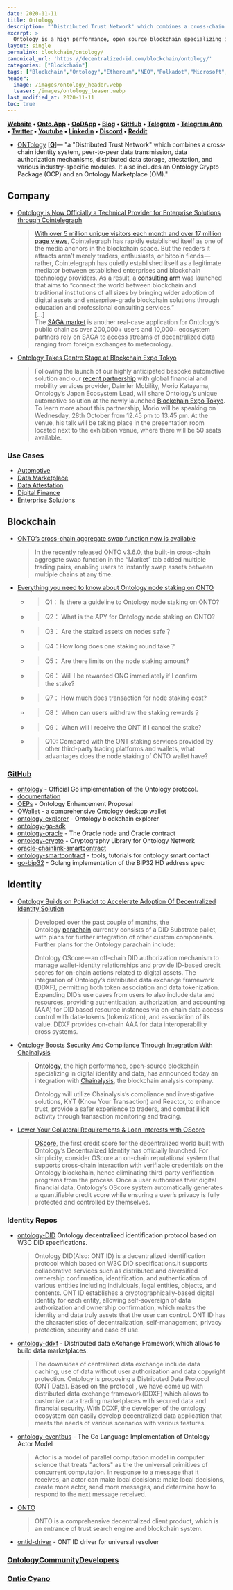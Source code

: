 ```yaml
---
date: 2020-11-11
title: Ontology
description: "'Distributed Trust Network' which combines a cross-chain identity system, peer-to-peer data transmission, data authorization mechanisms, distributed data storage, attestation, and various industry-specific modules."
excerpt: >
  Ontology is a high performance, open source blockchain specializing in digital identity and data. Ontology's unique infrastructure supports robust cross-chain collaboration and Layer 2 scalability, offering businesses the flexibility to design a blockchain that suits their needs. With a suite of decentralized identity and data sharing protocols to enhance speed, security, and trust, Ontology’s features include ONT ID, a mobile digital ID application and DID used throughout the ecosystem, and DDXF, a decentralized data exchange, and collaboration framework.
layout: single
permalink: blockchain/ontology/
canonical_url: 'https://decentralized-id.com/blockchain/ontology/'
categories: ["Blockchain"]
tags: ["Blockchain","Ontology","Ethereum","NEO","Polkadot","Microsoft","Consensys","Verifiable Credentials","Universal Resolver"]
header:
  image: /images/ontology_header.webp
  teaser: /images/ontology_teaser.webp
last_modified_at: 2020-11-11
toc: true
---
```


**[Website](https://ont.io/) • [Onto.App](https://onto.app) • [OoDApp](https://oodapp.io/) • [Blog](https://medium.com/ontologynetwork) • [GitHub](https://github.com/ontio/) • [Telegram](https://t.me/OntologyNetwork) • [Telegram Ann](https://t.me/OntologyAnnouncements) • [Twitter](https://twitter.com/OntologyNetwork) • [Youtube](https://www.youtube.com/channel/UCXzLZJgDglAWRU0b2GOa7pA) • [Linkedin](https://www.linkedin.com/company/ontology-network-official/) • [Discord](https://discordapp.com/invite/pQRHtbD) • [Reddit](https://www.reddit.com/r/OntologyNetwork/)**

* [ONTology](https://ont.io/) [[**G**](https://github.com/ontio/ontology-DID)]— "a "Distributed Trust Network" which combines a cross-chain identity system, peer-to-peer data transmission, data authorization mechanisms, distributed data storage, attestation, and various industry-specific modules. It also includes an Ontology Crypto Package (OCP) and an Ontology Marketplace (OM)."

## Company

* [Ontology is Now Officially a Technical Provider for Enterprise Solutions through Cointelegraph](https://medium.com/ontologynetwork/ontology-is-now-officially-a-technical-provider-for-enterprise-solutions-through-cointelegraph-80db38c45489)
  > [With over 5 million unique visitors each month and over 17 million page views](https://cointelegraph.com/advertise), Cointelegraph has rapidly established itself as one of the media anchors in the blockchain space. But the readers it attracts aren’t merely traders, enthusiasts, or bitcoin fiends — rather, Cointelegraph has quietly established itself as a legitimate mediator between established enterprises and blockchain technology providers. As a result, a [consulting arm](https://cointelegraph.com/consulting) was launched that aims to “connect the world between blockchain and traditional institutions of all sizes by bringing wider adoption of digital assets and enterprise-grade blockchain solutions through education and professional consulting services.”\
  > [...]\
  > The [SAGA market](https://www.sagamarket.io/) is another real-case application for Ontology’s public chain as over 200,000+ users and 10,000+ ecosystem partners rely on SAGA to access streams of decentralized data ranging from foreign exchanges to meteorology.
* [Ontology Takes Centre Stage at Blockchain Expo Tokyo](https://medium.com/ontologynetwork/ontology-takes-centre-stage-at-blockchain-expo-tokyo-d82a50f8682c)
  > Following the launch of our highly anticipated bespoke automotive solution and our [recent partnership](https://medium.com/ontologynetwork/daimler-mobility-partners-with-ontology-to-leverage-high-performance-technologies-and-transform-b469aa46e671) with global financial and mobility services provider, Daimler Mobility, Morio Katayama, Ontology’s Japan Ecosystem Lead, will share Ontology’s unique automotive solution at the newly launched [Blockchain Expo Tokyo](https://www.bc-expo-at.jp/en-gb.html). To learn more about this partnership, Morio will be speaking on Wednesday, 28th October from 12.45 pm to 13.45 pm. At the venue, his talk will be taking place in the presentation room located next to the exhibition venue, where there will be 50 seats available.

### Use Cases

* [Automotive](https://ont.io/automotive) 
* [Data Marketplace](https://ont.io/marketplace)
* [Data Attestation](https://ont.io/attestation)
* [Digital Finance](https://ont.io/finance)
* [Enterprise Solutions](https://ont.io/Ontology%20Enterprise%20Solutions%20Brochure_July%202020.pdf)


## Blockchain

* [ONTO’s cross-chain aggregate swap function now is available](https://medium.com/ontologynetwork/ontos-cross-chain-aggregate-swap-function-now-is-available-eedd26dab60a)
  > In the recently released ONTO v3.6.0, the built-in cross-chain aggregate swap function in the “Market” tab added multiple trading pairs, enabling users to instantly swap assets between multiple chains at any time.
* [Everything you need to know about Ontology node staking on ONTO](https://medium.com/ontologynetwork/everything-you-need-to-know-about-ontology-node-staking-on-onto-467d0dc71844)
  * > Q1： Is there a guideline to Ontology node staking on ONTO?
  * > Q2： What is the APY for Ontology node staking on ONTO?
  * > Q3： Are the staked assets on nodes safe？
  * > Q4：How long does one staking round take？
  * > Q5： Are there limits on the node staking amount?
  * > Q6： Will I be rewarded ONG immediately if I confirm the stake?
  * > Q7： How much does transaction for node staking cost?
  * > Q8： When can users withdraw the staking rewards？
  * > Q9： When will I receive the ONT if I cancel the stake?
  * > Q10: Compared with the ONT staking services provided by other third-party trading platforms and wallets, what advantages does the node staking of ONTO wallet have?


### [GitHub](https://github.com/ontio/)

* [ontology](https://github.com/ontio/ontology) - Official Go implementation of the Ontology protocol. 
* [documentation](https://github.com/ontio/documentation) 
* [OEPs](https://github.com/ontio/OEPs) - Ontology Enhancement Proposal
* [OWallet](https://github.com/ontio/OWallet/releases) - a comprehensive Ontology desktop wallet
* [ontology-explorer](https://github.com/ontio/ontology-explorer) - Ontology blockchain explorer
* [ontology-go-sdk](https://github.com/ontio/ontology-go-sdk)
* [ontology-oracle](https://github.com/ontio/ontology-oracle) - The Oracle node and Oracle contract
* [ontology-crypto](https://github.com/ontio/ontology-crypto) - Cryptography Library for Ontology Network
* [oracle-chainlink-smartcontract](https://github.com/ontio/oracle-chainlink-smartcontract)
* [ontology-smartcontract](https://github.com/ontio/ontology-smartcontract) - tools, tutorials for ontology smart contact
* [go-bip32](https://github.com/ontio/go-bip32) - Golang implementation of the BIP32 HD address spec

## Identity

* [Ontology Builds on Polkadot to Accelerate Adoption Of Decentralized Identity Solution](https://medium.com/ontologynetwork/ontology-builds-on-polkadot-to-accelerate-adoption-of-decentralized-identity-solution-acf7b8357ee)
  > Developed over the past couple of months, the Ontology [parachain](https://github.com/siovanus/DID-substrate) currently consists of a DID Substrate pallet, with plans for further integration of other custom components. Further plans for the Ontology parachain include:
  >
  > Ontology OScore — an off-chain DID authorization mechanism to manage wallet-identity relationships and provide ID-based credit scores for on-chain actions related to digital assets. The integration of Ontology’s distributed data exchange framework (DDXF), permitting both token association and data tokenization. Expanding DID’s use cases from users to also include data and resources, providing authentication, authorization, and accounting (AAA) for DID based resource instances via on-chain data access control with data-tokens (tokenization), and association of its value. DDXF provides on-chain AAA for data interoperability cross systems.
* [Ontology Boosts Security And Compliance Through Integration With Chainalysis](https://medium.com/ontologynetwork/ontology-boosts-security-and-compliance-through-integration-with-chainalysis-3dfce3c154ec)
  > [Ontology](https://ont.io/), the high performance, open-source blockchain specializing in digital identity and data, has announced today an integration with [Chainalysis](https://www.chainalysis.com/), the blockchain analysis company.
  > 
  > Ontology will utilize Chainalysis’s compliance and investigative solutions, KYT (Know Your Transaction) and Reactor, to enhance trust, provide a safer experience to traders, and combat illicit activity through transaction monitoring and tracing.
* [Lower Your Collateral Requirements & Loan Interests with OScore](https://medium.com/ontologynetwork/lower-your-collateral-requirements-loan-interests-with-oscore-fb2c835a9998)
  > [OScore](https://ocredit.io/), the first credit score for the decentralized world built with Ontology’s Decentralized Identity has officially launched. For simplicity, consider OScore an on-chain reputational system that supports cross-chain interaction with verifiable credentials on the Ontology blockchain, hence eliminating third-party verification programs from the process. Once a user authorizes their digital financial data, Ontology’s OScore system automatically generates a quantifiable credit score while ensuring a user’s privacy is fully protected and controlled by themselves.

### Identity Repos
* [ontology-DID](https://github.com/ontio/ontology-DID) Ontology decentralized identification protocol based on W3C DID specifications.
  > Ontology DID(Also: ONT ID) is a decentralized identification protocol which based on W3C DID specifications.It supports collaborative services such as distributed and diversified ownership confirmation, identification, and authentication of various entities including individuals, legal entities, objects, and contents. ONT ID establishes a cryptographically-based digital identity for each entity, allowing self-sovereign of data authorization and ownership confirmation, which makes the identity and data truly assets that the user can control. ONT ID has the characteristics of decentralization, self-management, privacy protection, security and ease of use.
* [ontology-ddxf](https://github.com/ontio/ontology-ddxf) - Distributed data eXchange Framework,which allows to build data marketplaces.
  > The downsides of centralized data exchange include data caching, use of data without user authorization and data copyright protection. Ontology is proposing a Distributed Data Protocol (ONT Data). Based on the protocol , we have come up with distributed data exchange framework(DDXF) which allows to customize data trading marketplaces with secured data and financial security. With DDXF, the developer of the ontology ecosystem can easily develop decentralized data application that meets the needs of various scenarios with various features.
* [ontology-eventbus](https://github.com/ontio/ontology-eventbus) - The Go Language Implementation of Ontology Actor Model
  > Actor is a model of parallel computation model in computer science that treats "actors" as the the universal primitives of concurrent computation. In response to a message that it receives, an actor can make local decisions: make local decisions, create more actor, send more messages, and determine how to respond to the next message received.
* [ONTO](https://github.com/ontio/ONTO)
  > ONTO is a comprehensive decentralized client product, which is an entrance of trust search engine and blockchain system.
* [ontid-driver](https://github.com/ontio/ontid-driver) - ONT ID driver for universal resolver

### [OntologyCommunityDevelopers](https://github.com/OntologyCommunityDevelopers/) 

### [Ontio Cyano](https://github.com/ontio-cyano/)

